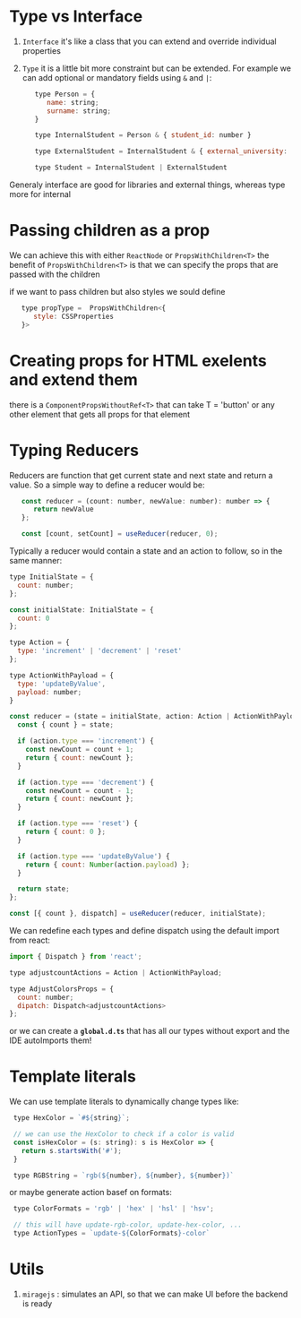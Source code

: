 # Type vs Interface

1. `Interface`
   it's like a class that you can extend and override individual
   properties

2. `Type`
   it is a little bit more constraint but can be extended. For example we
   can add optional or mandatory fields using `&` and `|`:

   ```Javascript
      type Person = {
         name: string;
         surname: string;
      }

      type InternalStudent = Person & { student_id: number }

      type ExternalStudent = InternalStudent & { external_university: string }

      type Student = InternalStudent | ExternalStudent
   ```

Generaly interface are good for libraries and external things, whereas
type more for internal

# Passing children as a prop

We can achieve this with either `ReactNode` or `PropsWithChildren<T>`
the benefit of `PropsWithChildren<T>` is that we can specify the props that are
passed with the children

if we want to pass children but also styles we sould define

```Javascript
   type propType =  PropsWithChildren<{
      style: CSSProperties
   }>
```

# Creating props for HTML exelents and extend them

there is a `ComponentPropsWithoutRef<T>` that can take T = 'button' or
any other element that gets all props for that element

# Typing Reducers

Reducers are function that get current state and next state and return a value. So a
simple way to define a reducer would be:

```Javascript
   const reducer = (count: number, newValue: number): number => {
      return newValue
   };

   const [count, setCount] = useReducer(reducer, 0);
```

Typically a reducer would contain a state and an action to follow, so in the same
manner:

```Javascript
type InitialState = {
  count: number;
};

const initialState: InitialState = {
  count: 0
};

type Action = {
  type: 'increment' | 'decrement' | 'reset'
};

type ActionWithPayload = {
  type: 'updateByValue',
  payload: number;
}

const reducer = (state = initialState, action: Action | ActionWithPayload) => {
  const { count } = state;

  if (action.type === 'increment') {
    const newCount = count + 1;
    return { count: newCount };
  }

  if (action.type === 'decrement') {
    const newCount = count - 1;
    return { count: newCount };
  }

  if (action.type === 'reset') {
    return { count: 0 };
  }

  if (action.type === 'updateByValue') {
    return { count: Number(action.payload) };
  }

  return state;
};

const [{ count }, dispatch] = useReducer(reducer, initialState);
```

We can redefine each types and define dispatch using the default import from react:

```Javascript
import { Dispatch } from 'react';

type adjustcountActions = Action | ActionWithPayload;

type AdjustColorsProps = {
  count: number;
  dipatch: Dispatch<adjustcountActions>
};
```

or we can create a **`global.d.ts`** that has all our types without export
and the IDE autoImports them!

# Template literals

We can use template literals to dynamically change types like:

```Javascript
 type HexColor = `#${string}`;

 // we can use the HexColor to check if a color is valid
 const isHexColor = (s: string): s is HexColor => {
   return s.startsWith('#');
 }

 type RGBString = `rgb(${number}, ${number}, ${number})`
```

or maybe generate action basef on formats:

```Javascript
 type ColorFormats = 'rgb' | 'hex' | 'hsl' | 'hsv';

 // this will have update-rgb-color, update-hex-color, ...
 type ActionTypes = `update-${ColorFormats}-color`

```

# Utils

1. `miragejs` : simulates an API, so that we can make UI before the backend is ready
